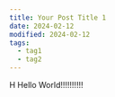 ```yaml
---
title: Your Post Title 1
date: 2024-02-12
modified: 2024-02-12
tags: 
  - tag1
  - tag2
---
```

H
Hello World!!!!!!!!!!
